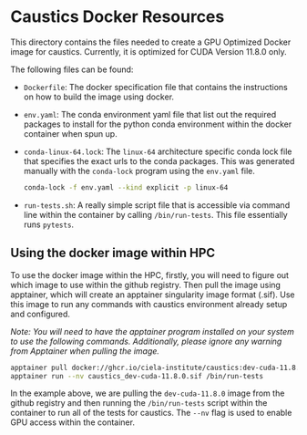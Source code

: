 # Caustics Docker Resources

This directory contains the files needed to create a GPU Optimized Docker image
for caustics. Currently, it is optimized for CUDA Version 11.8.0 only.

The following files can be found:

- `Dockerfile`: The docker specification file that contains the instructions on
  how to build the image using docker.
- `env.yaml`: The conda environment yaml file that list out the required
  packages to install for the python conda environment within the docker
  container when spun up.
- `conda-linux-64.lock`: The `linux-64` architecture specific conda lock file
  that specifies the exact urls to the conda packages. This was generated
  manually with the `conda-lock` program using the `env.yaml` file.

  ```bash
  conda-lock -f env.yaml --kind explicit -p linux-64
  ```

- `run-tests.sh`: A really simple script file that is accessible via command
  line within the container by calling `/bin/run-tests`. This file essentially
  runs `pytests`.

## Using the docker image within HPC

To use the docker image within the HPC, firstly, you will need to figure out
which image to use within the github registry. Then pull the image using
apptainer, which will create an apptainer singularity image format (.sif). Use
this image to run any commands with caustics environment already setup and
configured.

_Note: You will need to have the apptainer program installed on your system to
use the following commands. Additionally, please ignore any warning from
Apptainer when pulling the image._

```bash
apptainer pull docker://ghcr.io/ciela-institute/caustics:dev-cuda-11.8.0
apptainer run --nv caustics_dev-cuda-11.8.0.sif /bin/run-tests
```

In the example above, we are pulling the `dev-cuda-11.8.0` image from the github
registry and then running the `/bin/run-tests` script within the container to
run all of the tests for caustics. The `--nv` flag is used to enable GPU access
within the container.
